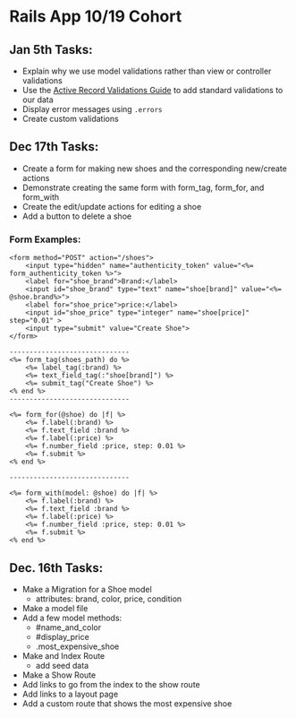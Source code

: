 # Rails App 10/19 Cohort

## Jan 5th Tasks:
- Explain why we use model validations rather than view or controller validations
- Use the [Active Record Validations Guide](https://guides.rubyonrails.org/active_record_validations.html#common-validation-options) to add standard validations to our data
- Display error messages using `.errors`
- Create custom validations

## Dec 17th Tasks:
- Create a form for making new shoes and the corresponding new/create actions
- Demonstrate creating the same form with form_tag, form_for, and form_with
- Create the edit/update actions for editing a shoe
- Add a button to delete a shoe

### Form Examples:

```
<form method="POST" action="/shoes">
    <input type="hidden" name="authenticity_token" value="<%= form_authenticity_token %>">
    <label for="shoe_brand">Brand:</label>
    <input id="shoe_brand" type="text" name="shoe[brand]" value="<%= @shoe.brand%>">
    <label for="shoe_price">price:</label>
    <input id="shoe_price" type="integer" name="shoe[price]" step="0.01" >
    <input type="submit" value="Create Shoe">
</form>

------------------------------
<%= form_tag(shoes_path) do %> 
    <%= label_tag(:brand) %>
    <%= text_field_tag(:"shoe[brand]") %>
    <%= submit_tag("Create Shoe") %>
<% end %> 
------------------------------

<%= form_for(@shoe) do |f| %>
    <%= f.label(:brand) %> 
    <%= f.text_field :brand %> 
    <%= f.label(:price) %> 
    <%= f.number_field :price, step: 0.01 %> 
    <%= f.submit %> 
<% end %>

------------------------------

<%= form_with(model: @shoe) do |f| %>
    <%= f.label(:brand) %> 
    <%= f.text_field :brand %> 
    <%= f.label(:price) %> 
    <%= f.number_field :price, step: 0.01 %> 
    <%= f.submit %> 
<% end %>
```

## Dec. 16th Tasks:
- Make a Migration for a Shoe model
    - attributes: brand, color, price, condition
- Make a model file
- Add a few model methods:
    - #name_and_color
    - #display_price
    - .most_expensive_shoe
- Make and Index Route
   - add seed data
- Make a Show Route
- Add links to go from the index to the show route
- Add links to a layout page
- Add a custom route that shows the most expensive shoe